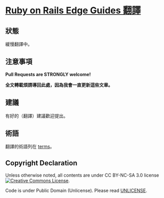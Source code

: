 # [Ruby on Rails Edge Guides 翻譯](/guides/index.md)

## 狀態

緩慢翻譯中。

## 注意事項

__Pull Requests are STRONGLY welcome!__

__全文轉載煩請導回此處，因為我會一直更新這些文章。__

## 建議

有好的（翻譯）建議歡迎提出。

## 術語

翻譯的術語列在 [terms](/terms.textile)。

## Copyright Declaration

Unless otherwise noted, all contents are under CC BY-NC-SA 3.0 license <a rel="license" href="http://creativecommons.org/licenses/by-nc-sa/3.0/deed"><img alt="Creative Commons License" style="border-width:0" src="http://i.creativecommons.org/l/by-nc/3.0/88x31.png" /></a>.

Code is under Public Domain (Unlicense). Please read [UNLICENSE](/UNLICENSE).